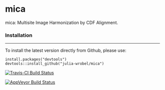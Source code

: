 # mica

mica: Multisite Image Harmonization by CDF Alignment.

### Installation

----------------

To install the latest version directly from Github, please use:

```{r, eval=FALSE, echo = TRUE}
install.packages("devtools")
devtools::install_github("julia-wrobel/mica")
```




[![Travis-CI Build Status](https://travis-ci.org/julia-wrobel/mica.svg?branch=master)](https://travis-ci.org/julia-wrobel/mica)

[![AppVeyor Build Status](https://ci.appveyor.com/api/projects/status/github/julia-wrobel/mica?branch=master&svg=true)](https://ci.appveyor.com/project/julia-wrobel/mica)
